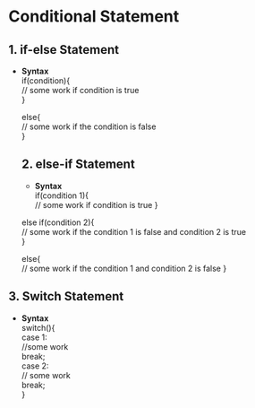 # Conditional Statement

## 1. if-else Statement
- **Syntax**    
  if(condition){    
      // some work if condition is true    
  }    
    
  else{  
      // some work if the condition is false  
  }  

  ## 2. else-if Statement  
  - **Syntax**      
  if(condition 1){    
      // some work if condition is true
  }
  
  else if(condition 2){  
     // some work if the condition 1 is false and condition 2 is true  
  }
    
  else{  
    // some work if the condition 1 and condition 2 is false
  }  

## 3. Switch Statement  
- **Syntax**  
    switch(){  
          case 1:  
              //some work  
              break;  
          case 2:  
              // some work  
              break;  
    }  
     
